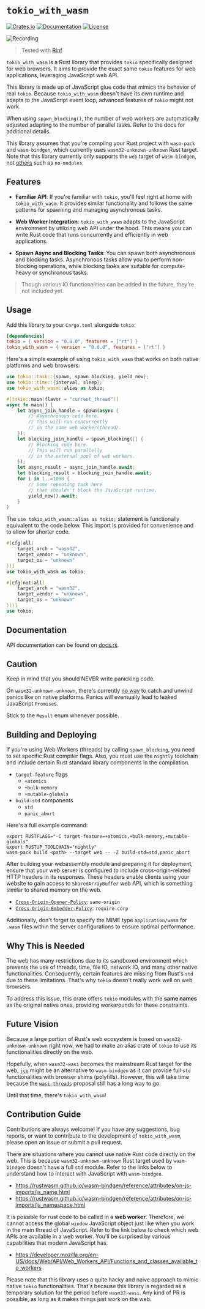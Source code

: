 # `tokio_with_wasm`

[![Crates.io](https://img.shields.io/crates/v/tokio_with_wasm.svg)](https://crates.io/crates/tokio_with_wasm)
[![Documentation](https://docs.rs/tokio_with_wasm/badge.svg)](https://docs.rs/tokio_with_wasm)
[![License](https://img.shields.io/crates/l/tokio_with_wasm.svg)](https://github.com/cunarist/tokio-with-wasm/blob/main/LICENSE)

![Recording](https://github.com/cunarist/tokio-with-wasm/assets/66480156/77fa5838-23c7-4e3b-b1ba-61146972c2aa)

> Tested with [Rinf](https://github.com/cunarist/rinf)

`tokio_with_wasm` is a Rust library that provides `tokio` specifically designed for web browsers. It aims to provide the exact same `tokio` features for web applications, leveraging JavaScript web API.

This library is made up of JavaScript glue code that mimics the behavior of real `tokio`. Because `tokio_with_wasm` doesn't have its own runtime and adapts to the JavaScript event loop, advanced features of `tokio` might not work.

When using `spawn_blocking()`, the number of web workers are automatically adjusted adapting to the number of parallel tasks. Refer to the docs for additional details.

This library assumes that you're compilng your Rust project with `wasm-pack` and `wasm-bindgen`, which currently uses `wasm32-unknown-unknown` Rust target. Note that this library currently only supports the `web` target of `wasm-bindgen`, not [others](https://rustwasm.github.io/wasm-bindgen/reference/deployment.html) such as `no-modules`.

## Features

- **Familiar API**: If you're familiar with `tokio`, you'll feel right at home with `tokio_with_wasm`. It provides similar functionality and follows the same patterns for spawning and managing asynchronous tasks.

- **Web Worker Integration**: `tokio_with_wasm` adapts to the JavaScript environment by utilizing web API under the hood. This means you can write Rust code that runs concurrently and efficiently in web applications.

- **Spawn Async and Blocking Tasks**: You can spawn both asynchronous and blocking tasks. Asynchronous tasks allow you to perform non-blocking operations, while blocking tasks are suitable for compute-heavy or synchronous tasks.

> Though various IO functionalities can be added in the future, they're not included yet.

## Usage

Add this library to your `Cargo.toml` alongside `tokio`:

```toml
[dependencies]
tokio = { version = "0.0.0", features = ["rt"] }
tokio_with_wasm = { version = "0.0.0", features = ["rt"] }
```

Here's a simple example of using `tokio_with_wasm` that works on both native platforms and web browsers:

```rust
use tokio::task::{spawn, spawn_blocking, yield_now};
use tokio::time::{interval, sleep};
use tokio_with_wasm::alias as tokio;

#[tokio::main(flavor = "current_thread")]
async fn main() {
    let async_join_handle = spawn(async {
        // Asynchronous code here.
        // This will run concurrently
        // in the same web worker(thread).
    });
    let blocking_join_handle = spawn_blocking(|| {
        // Blocking code here.
        // This will run parallelly
        // in the external pool of web workers.
    });
    let async_result = async_join_handle.await;
    let blocking_result = blocking_join_handle.await;
    for i in 1..=1000 {
        // Some repeating task here
        // that shouldn't block the JavaScript runtime.
        yield_now().await;
    }
}
```

The `use tokio_with_wasm::alias as tokio;` statement is functionally equivalent to the code below. This import is provided for convenience and to allow for shorter code.

```rust
#[cfg(all(
    target_arch = "wasm32",
    target_vendor = "unknown",
    target_os = "unknown"
))]
use tokio_with_wasm as tokio;

#[cfg(not(all(
    target_arch = "wasm32",
    target_vendor = "unknown",
    target_os = "unknown"
)))]
use tokio;
```

## Documentation

API documentation can be found on [docs.rs](https://docs.rs/tokio_with_wasm).

## Caution

Keep in mind that you should NEVER write panicking code.

On `wasm32-unknown-unknown`, there's currently [no way](https://rustwasm.github.io/wasm-bindgen/api/wasm_bindgen_futures/fn.future_to_promise.html#panics) to catch and unwind panics like on native platforms. Panics will eventually lead to leaked JavaScript `Promise`s.

Stick to the `Result` enum whenever possible.

## Building and Deploying

If you're using Web Workers (threads) by calling `spawn_blocking`, you need to set specific Rust compiler flags. Also, you must use the `nightly` toolchain and include certain Rust standard library components in the compilation.

- `target-feature` flags
  - `+atomics`
  - `+bulk-memory`
  - `+mutable-globals`
- `build-std` components
  - `std`
  - `panic_abort`

Here's a full example command:

```shell
export RUSTFLAGS="-C target-feature=+atomics,+bulk-memory,+mutable-globals"
export RUSTUP_TOOLCHAIN="nightly"
wasm-pack build <path> --target web -- -Z build-std=std,panic_abort
```

After building your webassembly module and preparing it for deployment, ensure that your web server is configured to include cross-origin-related HTTP headers in its responses. These headers enable clients using your website to gain access to `SharedArrayBuffer` web API, which is something similar to shared memory on the web.

- [`Cross-Origin-Opener-Policy`](https://developer.mozilla.org/en-US/docs/Web/HTTP/Headers/Cross-Origin-Opener-Policy): `same-origin`
- [`Cross-Origin-Embedder-Policy`](https://developer.mozilla.org/en-US/docs/Web/HTTP/Headers/Cross-Origin-Embedder-Policy): `require-corp`

Additionally, don't forget to specify the MIME type `application/wasm` for `.wasm` files within the server configurations to ensure optimal performance.

## Why This is Needed

The web has many restrictions due to its sandboxed environment which prevents the use of threads, time, file IO, network IO, and many other native functionalities. Consequently, certain features are missing from Rust's `std` due to these limitations. That's why `tokio` doesn't really work well on web browsers.

To address this issue, this crate offers `tokio` modules with the **same names** as the original native ones, providing workarounds for these constraints.

## Future Vision

Because a large portion of Rust's web ecosystem is based on `wasm32-unknown-unknown` right now, we had to make an alias crate of `tokio` to use its functionalities directly on the web.

Hopefully, when `wasm32-wasi` becomes the mainstream Rust target for the web, [`jco`](https://github.com/bytecodealliance/jco) might be an alternative to `wasm-bindgen` as it can provide full `std` functionalities with browser shims (polyfills). However, this will take time because the [`wasi-threads`](https://github.com/WebAssembly/wasi-threads) proposal still has a long way to go.

Until that time, there's `tokio_with_wasm`!

## Contribution Guide

Contributions are always welcome! If you have any suggestions, bug reports, or want to contribute to the development of `tokio_with_wasm`, please open an issue or submit a pull request.

There are situations where you cannot use native Rust code directly on the web. This is because `wasm32-unknown-unknown` Rust target used by `wasm-bindgen` doesn't have a full `std` module. Refer to the links below to understand how to interact with JavaScript with `wasm-bindgen`.

- https://rustwasm.github.io/wasm-bindgen/reference/attributes/on-js-imports/js_name.html
- https://rustwasm.github.io/wasm-bindgen/reference/attributes/on-js-imports/js_namespace.html

It is possible for rust code to be called in a **web worker**. Therefore, we cannot access the global `window` JavaScript object
just like when you work in the main thread of JavaScript. Refer to the link below to check which web APIs are available in a web worker.
You'll be surprised by various capabilities that modern JavaScript has.

- https://developer.mozilla.org/en-US/docs/Web/API/Web_Workers_API/Functions_and_classes_available_to_workers

Please note that this library uses a quite hacky and naive approach to mimic native `tokio` functionalities. That's because this library is regarded as a temporary solution for the period before `wasm32-wasi`. Any kind of PR is possible, as long as it makes things just work on the web.
